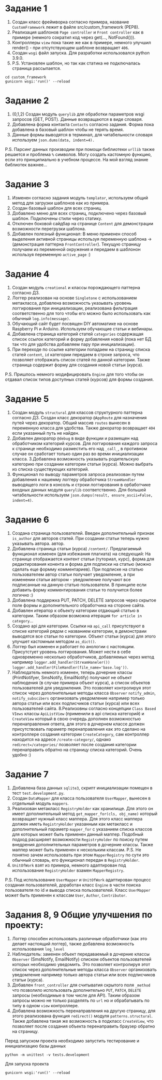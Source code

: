 # Задание 1

 1. Создан класс фреймворка согласно примера, название `CustomFramework` лежит в файле src/custom_framework (PEP8). 
 2. Реализация шаблонов `Page controller` и `Front controller` как в примере (немного сократил код через get(..., NotFound())).
 3. Контроллеры `view` пока такие же как в примере, немного улучшил render() - при отсутствующем шаблоне возвращает `406`.
 4. Создан `wsgi` файл запуска. Для разработки использовался python 3.9.0. 
 5. P.S. Установлен шаблон, но так как статика не подключалась страница рассыпается. 

`cd custom_framework`
<br/>
`gunicorn wsgi:'run()' --reload`


# Задание 2

 1. (0,1,2) Создан модуль `querylib` для обработки параметров wsgi запросов (GET, POST). Данные возвращаются в виде словаря.
 3. Добавлена форма контакта `Contacts` согласно задания. Форма пока добавлена в базовый шаблон чтобы не терять время. 
 4. Данные формы выводятся в терминал, для читабельности словаря используем `json.dums(data, indent=4).`  

 P.S. Парсинг данных производим при помощи библиотеки `urllib` также решается и проблема `%` символов. Могу создать кастомную функцию, если это принципиально в учебном процессе. На мой взгляд знание библиотек важнее... 


# Задание 3

 1. Изменен согласно задания модуль `templator`, используем общий метод для загрузки шаблонов как из примера.
 2. Создан базовый шаблон для всех страниц. 
 3. Добавлено меню для всех страниц, подключено через базовый шаблон. Подключены стили через статику.
 4. Отключен боковой сайдбар на странице `Content` для демонстрации возможности перегрузки шаблона.
 5. Добавлен полезный функционал: В меню применен способ выделения активной страницы используя переменную шаблона -> (демонстрация паттерна `FrontController`). Текущую страницу получаем из переменной окружения и передаем в шаблонон используя переменную `active_page`  :) 
    
# Задание 4

 1. Создан модуль `creational` и классы порождающего паттерна согласно ДЗ.
 2. Логгер реализован на основе `Singletone` с использованием метакласса, добавлена возможность указывать уровень логгирования при инициализации, реализована фильтрация соответственно для того чтобы его можно было использовать как обычный `log.info(message)`. 
 3. Обучающий сайт будет посвящен DIY автоматике на основе Raspberry Pi и Arduino. Используем обучающие статьи и вебинары. 
 4. Добавлена страница категорий статей `categories` содержащая список ссылок категорий и форму добавления новой (пока нет БД так что для удобства добавляем пару при инициализации). 
 5. При переходе по ссылке категории попадаем на страницу списка статей `content`, `id` категории передаем в строке запроса, что позволяет отображать список статей по данной категории. Также страница содержит форму для создания новой статьи (курса). 
 
 P.S. Пришлось немного модифицировать `Engine` для того чтобы он отдавал список типов доступных статей (курсов) для формы создания. 
     
# Задание 5

 1. Создан модуль `structural` для классов структурного паттерна согласно ДЗ. Создан класс декоратор `@AppRoute` для назначения путей через декоратор. Общий массив `routes` вынесен в переменную класса для удобства. Также декоратор возвращает `404` если указанный путь не найден. 
 2. Добавлен декоратор `@debug` в виде функции и размещен над обработчиком категорий курсов. Для логгирования каждого запроса к странице необходимо разместить его над `_call_`, в противном случае он сработает только один раз во времи инициализации класса.
 3.Добавлена возможность указывать родительскую категорию при создании категории статьи (курса). Можно выбрать из списка существующих категорий.
 4. Функционал по выводу параметров запроса реализован путем добавления к нашемму логгеру обработчика `StreamHandler` выводящего логи в консоль и строки логгирования в орбаботчике входных данных модуля `querylib` соответственно. Для большей читабельности используем `json.dumps(result, ensure_ascii=False, indent=4)`. 
     

# Задание 6
 1. Создана страница пользователей. Введен дополнительный признак `is_author` для авторов статей. При создании статьи теперь нужно указывать автора. автор.
 2. Добавлена страница статьи (курса) `/content/`. Предлагаемый функционал изменен (для избежания плагиата) на следующий: 
     На странице отображается контент статьи (туториал, курс), форма для редактирования конента и форма для подписки на статью (можно сделать еще формму комментариев). При подписке на статью пользователем автор статьи получает уведомление, а при изменении статьи автором - уведомление получают все подписанные на данную статью пользователи. В принципе если добавить форму комментирования статьи то получится более логично :) 
 3. Добавлена поддержка PUT, PATCH, DELETE запросов через скрытое поле формы и дополнительного обработчика на стороне сайта.
 4. Добавлен итератор к объекту категории отдающий статью в категории. Таким образом возможна итерация `for article in category`...
 5. Создано api для категории. Ссылки на `api_call` присутствуют в списке категорий рядом с названием категории, в демонстраии выводятся все статьи по категории. Объект статьи (курса) для этого улучшет кастомным методом `as_dict()`.  
 6. Логгер был изменен и работает по анологии с настоящим. Присутстует уровень логгирования. Может нести в себе одновременно несколько обработчиков, добавляемых через метод например `logger.add_handler(StreamHaneler())` `logger.add_handler(FileHandler(file_name='base.log'))`.
 7. Наблюдатель немного изменен, теперь дочерние классы  (PrintNotifyer, SmsNotify, EmailNotify) получают не объект наблюдения (в случае примера объект курса), а список объектов пользователей для уведомления. Это позволяет контролируя этот список через дополнительные методы класса `Observer` `notify_admin`, `notify_subscibers` организовать уведомление например только автора статьи или всех подписчиков статьи (курса) или всех пользователей сайта.
 8.Реализовны согласно концепции `Class Based VIews` классы `ApiListView` (применили в api списка категорий) и `CreateView` который в свою очередь дополнен возможностью перенаправления ответа, для этого в дочернем классе должен присутствовать параметр перенаправления как это сделано на контроллере создания категории `CreateCategory`, сам контроллер находится на адресе `/create-category/`, однако `redirect=/categories/` позволяет после создания категории перенаправить обратно на страницу списка категорий. Очень удобно :)    
 
# Задание 7
 1. Добавлена база данных `sqlite3`, скрипт инициализации помещен в тест `test.development.py`. 
 2. Создан `DataMapper` для класса пользователя `UserMapper`, вынесен в отдельный модуль `mappers`. 
 3. Реализован метакласс `RegistryHolder` как хранилище. Для этого он имеет дополнительный метод `get_mapper_for(cls, obj_name)` который возвращает нужный класс маппера. Для этого класс маппера должен иметь `RegistryHolder` указанным как метакласс и дополнительный параметр `mapper_for` с указанием списка классов для которых может быть применен данный маппер. Подобный подход расширяет возможности `RegistryHolder` по поиску путем внедрения дополнительных параметров в дочерние классы. Также маппер может быть применен к нескольким классам.
P.S. Не понятно зачем использовать при этом `MapperRegistry` по сути это обычный словарь, его функционал передан в `RegistryHolder`.
 4. `UnitOfWork` взят из примера, немного адаптирован под использование `RegistryHolder` взамен `MapperRegistry`.

P.S. Под использование `UserMapper` и `UnitOfWork` адаптирован процесс создания пользователей, доработан класс `Engine` в части поиска пользователя по id и вывода списка пользователей. Класс `UserMapper` может быть применен к классам `User`, `Author`, `Contributor`.  
  

# Задания 8, 9 Общие улучшения по проекту:
 1. Логгер способен использовать различные обработчики (как это делает настоящий логгер), также добавлена возможность использования `log_level`
 2. Наблюдатель: заменен объект передаваемый в дочерние классы  `Observer` (SmsNotify, EmailNotify) списком объектов пользователей которых необходимо уведомить. Это позволяет контролируя этот список через дополнительные методы класса `Observer` организовать уведомление например только автора статьи или всех подписчиков статьи (курса).
 3. Добавлен `front_controller` для считыватия скрытого поля `_method` что позволило использовать дополнительно `PUT`, `PATCH`, `DELETE` запросы (необходимые в том числе для API). Таким образом запросы можно не только разделять по `url` но и обрабатывать по типу в одном `view` контроллере.
 4. Добавлена возможность перенаправления на другую страницу, для этого реализована функция `redirect()` модуля `patterns.structural`. Также добавлена такая же возможность в подкласс `CreateView`, что позволяет после создания объекта перенаправить браузер обратно на страницу. 

Перед запуском проекта необходимо запустить тестирование и инициализацию базы данных 

`python -m unittest -v tests.development`

Для запуска проекта

`gunicorn wsgi:'run()' --reload`



